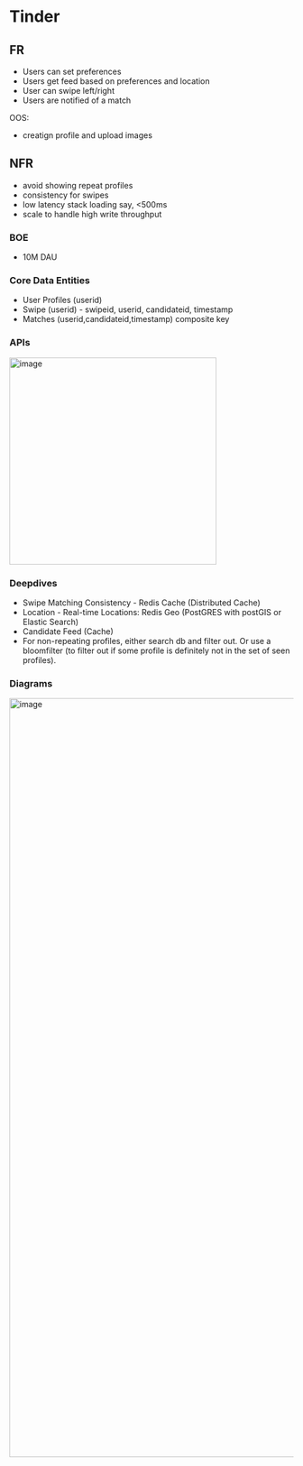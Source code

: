 # Tinder
## FR
* Users can set preferences
* Users get feed based on preferences and location
* User can swipe left/right
* Users are notified of a match

OOS: 
* creatign profile and upload images

## NFR
* avoid showing repeat profiles
* consistency for swipes
* low latency stack loading say, <500ms
* scale to handle high write throughput

### BOE
* 10M DAU

### Core Data Entities
* User Profiles (userid)
* Swipe (userid) - swipeid, userid, candidateid, timestamp
* Matches (userid,candidateid,timestamp) composite key

### APIs
<img width="367" alt="image" src="https://github.com/user-attachments/assets/ed0b0210-6780-4e7e-8c12-12168e149bdd" />

### Deepdives
* Swipe Matching Consistency - Redis Cache (Distributed Cache)
* Location - Real-time Locations: Redis Geo (PostGRES with postGIS or Elastic Search)
* Candidate Feed (Cache)
* For non-repeating profiles, either search db and filter out. Or use a bloomfilter (to filter out if some profile is definitely not in the set of seen profiles).

### Diagrams
<img width="1346" alt="image" src="https://github.com/user-attachments/assets/3d80a37a-2d52-4dc6-9f33-f79b01f12cc1" />

